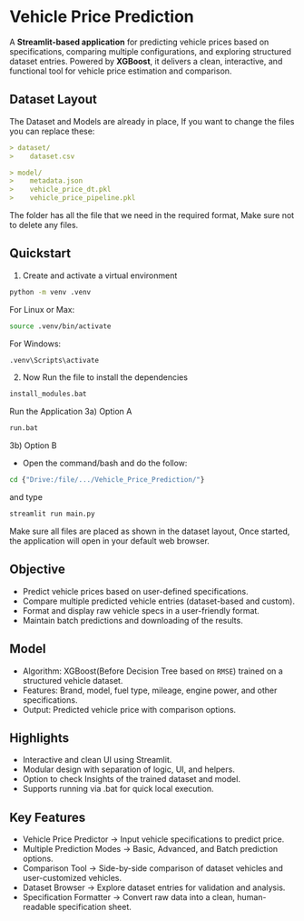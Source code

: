 # Vehicle Price Prediction

A **Streamlit-based application** for predicting vehicle prices based on specifications, comparing multiple configurations, and exploring structured dataset entries. Powered by **XGBoost**, it delivers a clean, interactive, and functional tool for vehicle price estimation and comparison.

## Dataset Layout

The Dataset and Models are already in place, If you want to change the files you can replace these:

``` markdown
> dataset/
>    dataset.csv

> model/
>    metadata.json
>    vehicle_price_dt.pkl
>    vehicle_price_pipeline.pkl
```

The folder has all the file that we need in the required format, Make sure not to delete any files.

## Quickstart

1) Create and activate a virtual environment
```bash
python -m venv .venv
```
For Linux or Max:
```bash
source .venv/bin/activate
```
For Windows:
```bash
.venv\Scripts\activate
```

2) Now Run the file to install the dependencies
```bash
install_modules.bat
```

Run the Application
3a) Option A
```bash
run.bat
```

3b) Option B
- Open the command/bash and do the follow:
```bash
cd {"Drive:/file/.../Vehicle_Price_Prediction/"}
```
and type
```bash
streamlit run main.py
```

Make sure all files are placed as shown in the dataset layout, Once started, the application will open in your default web browser.

## Objective

- Predict vehicle prices based on user-defined specifications.
- Compare multiple predicted vehicle entries (dataset-based and custom).
- Format and display raw vehicle specs in a user-friendly format.
- Maintain batch predictions and downloading of the results.

## Model

- Algorithm: XGBoost(Before Decision Tree based on `RMSE`) trained on a structured vehicle dataset.
- Features: Brand, model, fuel type, mileage, engine power, and other specifications.
- Output: Predicted vehicle price with comparison options.

## Highlights

- Interactive and clean UI using Streamlit.
- Modular design with separation of logic, UI, and helpers.
- Option to check Insights of the trained dataset and model.
- Supports running via .bat for quick local execution.

## Key Features
- Vehicle Price Predictor → Input vehicle specifications to predict price.
- Multiple Prediction Modes → Basic, Advanced, and Batch prediction options.
- Comparison Tool → Side-by-side comparison of dataset vehicles and user-customized vehicles.
- Dataset Browser → Explore dataset entries for validation and analysis.
- Specification Formatter → Convert raw data into a clean, human-readable specification sheet.

